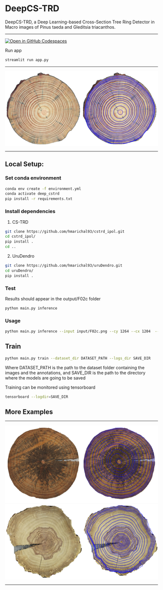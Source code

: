 # DeepCS-TRD
DeepCS-TRD, a Deep Learning-based Cross-Section Tree Ring Detector in Macro images of Pinus taeda and Gleditsia triacanthos.
***
[![Open in GitHub Codespaces](https://github.com/codespaces/badge.svg)](https://github.com/codespaces/new?skip_quickstart=true&machine=basicLinux32gb&repo=894688718&ref=develop&devcontainer_path=.devcontainer%2Fdevcontainer.json&geo=UsEast)

Run app 
```bash
streamlit run app.py
```
***

<img src="assets/deepCS-TRD_pinus2.png" alt="Example input image and detected tree rings"/>

***
## Local Setup:
### Set conda environment 
```bash
conda env create -f environment.yml
conda activate deep_cstrd
pip install -r requirements.txt
```

### Install dependencies
1) CS-TRD
```bash 
git clone https://github.com/hmarichal93/cstrd_ipol.git
cd cstrd_ipol/
pip install .
cd .. 
```
2) UruDendro
```bash
git clone https://github.com/hmarichal93/uruDendro.git
cd uruDendro/
pip install .
```

### Test
Results should appear in the output/F02c folder
```bash
python main.py inference
```

### Usage
```bash
python main.py inference --input input/F02c.png --cy 1264 --cx 1204  --output_dir ./output --root ./ --weights_path ./models/deep_cstrd/256_pinus_v1_1504.pth
```

## Train

```bash 
python main.py train --dataset_dir DATASET_PATH --logs_dir SAVE_DIR
```
Where DATASET_PATH is the path to the dataset folder containing the images and the annotations, and SAVE_DIR is the path to the directory where the models are going to be saved

Training can be monitored using tensorboard
```bash
tensorboard --logdir=SAVE_DIR
```


## More Examples 

***

<img src="assets/deepCS-TRD_pinus.png" alt="Example input image and detected tree rings"/>

<img src="assets/deepCS-TRD_gleditsia.png" alt="Example input image and detected tree rings"/>

***

